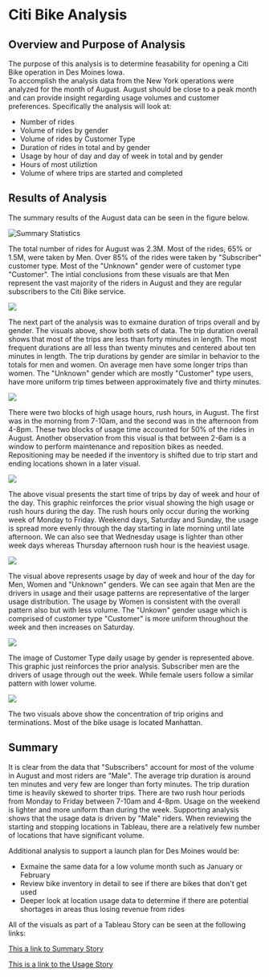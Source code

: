 # Citi Bike Analysis
## Overview and Purpose of Analysis
The purpose of this analysis is to determine feasability for opening a Citi Bike operation in Des Moines Iowa.  
To accomplish the analysis data from the New York operations were analyzed for the month of August.  August should be close to a peak month and can provide insight regarding usage volumes and customer preferences.
Specifically the analysis will look at:
-  Number of rides 
-  Volume of rides by gender
-  Volume of rides by Customer Type
-  Duration of rides in total and by gender
-  Usage by hour of day and day of week in total and by gender
-  Hours of most utiliztion 
-  Volume of where trips are started and completed

## Results of Analysis
The summary results of the August data can be seen in the figure below.

<img src="Summary_statistics.png" alt="Summary Statistics" >

The total number of rides for August was 2.3M.  Most of the rides, 65% or 1.5M, were taken by Men.  Over 85% of the rides were taken by "Subscriber" customer type.  Most of the "Unknown" gender were of customer type "Customer".  The intial conclusions from these visuals are that Men represent the vast majority of the riders in August and they are regular subscribers to the Citi Bike service.

<img src="trip_durations.png">
 
 The next part of the analysis was to exmaine duration of trips overall and by gender.  The visuals above, show both sets of data.  The trip duration overall shows that most of the trips are less than forty minutes in length.  The most frequent durations are all less than twenty minutes and centered about ten minutes in length.
  The trip durations by gender are similar in behavior to the totals for men and women.  On average men have some longer trips than women.  The "Unknown" gender which are mostly "Customer" type users, have more uniform trip times between approximately  five and thirty minutes.
  
<img src="Bike_utilization.png">  

There were two blocks of high usage hours, rush hours, in August.  The first was in the morning from 7-10am, and the second was in the afternoon from 4-8pm.  These two blocks of usage time accounted for 50% of the rides in August.  Another observation from this visual is that between 2-6am is a window to perform maintenance and reposition bikes as needed.  Repositioning may be needed if the inventory is shifted due to trip start and ending locations shown in a later visual.

<img src="Starttime_by_Dayhour.png">

The above visual presents the start time of trips by day of week and hour of the day.  This graphic reinforces the prior visual showing the high usage or rush hours during the day.  The rush hours only occur during the working week of Monday to Friday.  Weekend days, Saturday and Sunday, the usage is spread more evenly through the day starting in late morning until late afternoon.  We can also see that Wednesday usage is lighter than other week days whereas Thursday afternoon rush hour is the heaviest usage.

<img src="Gender_stoptime_dayhour.png">    

The visual above represents usage by day of week and hour of the day for Men, Women and "Unknown" genders.  We can see again that Men are the drivers in usage and their usage patterns are representative of the larger usage distribution.  The usage by Women is consistent with the overall pattern also but with less volume.  The "Unkown" gender usage which is comprised of customer type "Customer" is more uniform throughout the week and then increases on Saturday.

<img src="dayuse_gender_day.png">

The image of Customer Type daily usage by gender is represented above.  This graphic just reinforces the prior analysis.  Subscriber men are the drivers of usage through out the week. While female users follow a similar pattern with lower volume.  

<img src="startstop_loctions.png">
          
The two visuals above show the concentration of trip origins and terminations.  Most of the bike usage is located Manhattan.            

## Summary

It is clear from the data that "Subscribers" account for most of the volume in August and most riders are "Male".  The average trip duration is around ten minutes and very few are longer than forty minutes.  The trip duration time is heavily skewed to shorter trips.  There are two rush hour periods from Monday to Friday between 7-10am and 4-8pm.  Usage on the weekend is lighter and more uniform than during the week. Supporting analysis shows that the usage data is driven by "Male" riders.  When reviewing the starting and stopping locations in Tableau, there are a relatively few number of locations that have significant volume. 

Additional analysis to support a launch plan for Des Moines would be:
- Exmaine the same data for a low volume month such as January or February
- Review bike inventory in detail to see if there are bikes that don't get used
- Deeper look at location usage data to determine if there are potential shortages in areas thus losing revenue from rides




All of the visuals as part of a Tableau Story can be seen at the following links:

[This a link to Summary Story](https://public.tableau.com/app/profile/bill.remy/viz/Mod14Challenge_16557427414530/CitiBikeOverview?publish=yes)


[This is a link to the Usage Story](https://public.tableau.com/app/profile/bill.remy/viz/Mod14Challenge_16557427414530/CitiBikeUsage?publish=yes)
